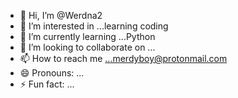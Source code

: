 - 👋 Hi, I’m @Werdna2
- 👀 I’m interested in ...learning coding
- 🌱 I’m currently learning ...Python
- 💞️ I’m looking to collaborate on ...
- 📫 How to reach me ...merdyboy@protonmail.com
- 😄 Pronouns: ...
- ⚡ Fun fact: ...

<!---
Werdna2/Werdna2 is a ✨ special ✨ repository because its `README.md` (this file) appears on your GitHub profile.
You can click the Preview link to take a look at your changes.
--->
